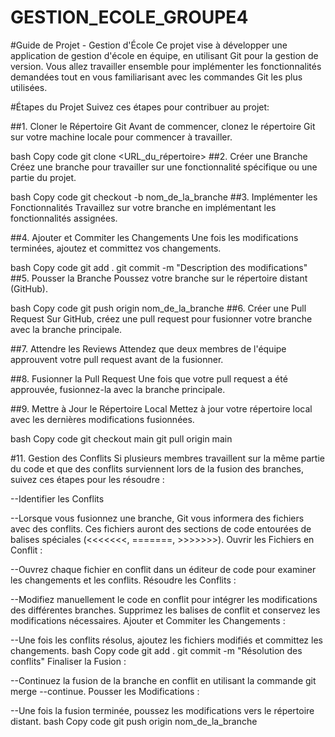 # GESTION_ECOLE_GROUPE4


#Guide de Projet - Gestion d'École
Ce projet vise à développer une application de gestion d'école en équipe, en utilisant Git pour la gestion de version. Vous allez travailler ensemble pour implémenter les fonctionnalités demandées tout en vous familiarisant avec les commandes Git les plus utilisées.

#Étapes du Projet
Suivez ces étapes pour contribuer au projet:

##1. Cloner le Répertoire Git
Avant de commencer, clonez le répertoire Git sur votre machine locale pour commencer à travailler.

bash
Copy code
git clone <URL_du_répertoire>
##2. Créer une Branche
Créez une branche pour travailler sur une fonctionnalité spécifique ou une partie du projet.

bash
Copy code
git checkout -b nom_de_la_branche
##3. Implémenter les Fonctionnalités
Travaillez sur votre branche en implémentant les fonctionnalités assignées.

##4. Ajouter et Commiter les Changements
Une fois les modifications terminées, ajoutez et committez vos changements.

bash
Copy code
git add .
git commit -m "Description des modifications"
##5. Pousser la Branche
Poussez votre branche sur le répertoire distant (GitHub).

bash
Copy code
git push origin nom_de_la_branche
##6. Créer une Pull Request
Sur GitHub, créez une pull request pour fusionner votre branche avec la branche principale.

##7. Attendre les Reviews
Attendez que deux membres de l'équipe approuvent votre pull request avant de la fusionner.

##8. Fusionner la Pull Request
Une fois que votre pull request a été approuvée, fusionnez-la avec la branche principale.

##9. Mettre à Jour le Répertoire Local
Mettez à jour votre répertoire local avec les dernières modifications fusionnées.

bash
Copy code
git checkout main
git pull origin main



#11. Gestion des Conflits
Si plusieurs membres travaillent sur la même partie du code et que des conflits surviennent lors de la fusion des branches, suivez ces étapes pour les résoudre :

--Identifier les Conflits 

--Lorsque vous fusionnez une branche, Git vous informera des fichiers avec des conflits. Ces fichiers auront des sections de code entourées de balises spéciales (<<<<<<<, =======, >>>>>>>).
Ouvrir les Fichiers en Conflit :

--Ouvrez chaque fichier en conflit dans un éditeur de code pour examiner les changements et les conflits.
Résoudre les Conflits :

--Modifiez manuellement le code en conflit pour intégrer les modifications des différentes branches. Supprimez les balises de conflit et conservez les modifications nécessaires.
Ajouter et Commiter les Changements :

--Une fois les conflits résolus, ajoutez les fichiers modifiés et committez les changements.
bash
Copy code
git add .
git commit -m "Résolution des conflits"
Finaliser la Fusion :

--Continuez la fusion de la branche en conflit en utilisant la commande git merge --continue.
Pousser les Modifications :

--Une fois la fusion terminée, poussez les modifications vers le répertoire distant.
bash
Copy code
git push origin nom_de_la_branche



